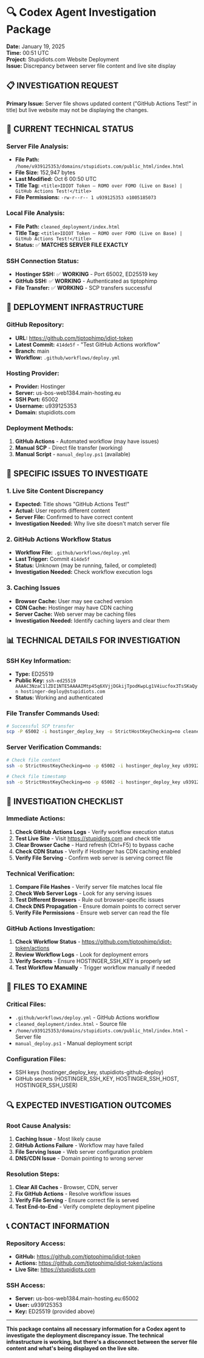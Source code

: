 # 🔍 Codex Agent Investigation Package

**Date:** January 19, 2025  
**Time:** 00:51 UTC  
**Project:** Stupidiots.com Website Deployment  
**Issue:** Discrepancy between server file content and live site display

## 📋 **INVESTIGATION REQUEST**

**Primary Issue:** Server file shows updated content ("GitHub Actions Test!" in title) but live website may not be displaying the changes.

## 🎯 **CURRENT TECHNICAL STATUS**

### **Server File Analysis:**
- **File Path:** `/home/u939125353/domains/stupidiots.com/public_html/index.html`
- **File Size:** 152,947 bytes
- **Last Modified:** Oct 6 00:50 UTC
- **Title Tag:** `<title>IDIOT Token — ROMO over FOMO (Live on Base) | GitHub Actions Test!</title>`
- **File Permissions:** `-rw-r--r-- 1 u939125353 o1005185073`

### **Local File Analysis:**
- **File Path:** `cleaned_deployment/index.html`
- **Title Tag:** `<title>IDIOT Token — ROMO over FOMO (Live on Base) | GitHub Actions Test!</title>`
- **Status:** ✅ **MATCHES SERVER FILE EXACTLY**

### **SSH Connection Status:**
- **Hostinger SSH:** ✅ **WORKING** - Port 65002, ED25519 key
- **GitHub SSH:** ✅ **WORKING** - Authenticated as tiptophimp
- **File Transfer:** ✅ **WORKING** - SCP transfers successful

## 🔧 **DEPLOYMENT INFRASTRUCTURE**

### **GitHub Repository:**
- **URL:** https://github.com/tiptophimp/idiot-token
- **Latest Commit:** `414de5f` - "Test GitHub Actions workflow"
- **Branch:** main
- **Workflow:** `.github/workflows/deploy.yml`

### **Hosting Provider:**
- **Provider:** Hostinger
- **Server:** us-bos-web1384.main-hosting.eu
- **SSH Port:** 65002
- **Username:** u939125353
- **Domain:** stupidiots.com

### **Deployment Methods:**
1. **GitHub Actions** - Automated workflow (may have issues)
2. **Manual SCP** - Direct file transfer (working)
3. **Manual Script** - `manual_deploy.ps1` (available)

## 🚨 **SPECIFIC ISSUES TO INVESTIGATE**

### **1. Live Site Content Discrepancy**
- **Expected:** Title shows "GitHub Actions Test!"
- **Actual:** User reports different content
- **Server File:** Confirmed to have correct content
- **Investigation Needed:** Why live site doesn't match server file

### **2. GitHub Actions Workflow Status**
- **Workflow File:** `.github/workflows/deploy.yml`
- **Last Trigger:** Commit `414de5f`
- **Status:** Unknown (may be running, failed, or completed)
- **Investigation Needed:** Check workflow execution logs

### **3. Caching Issues**
- **Browser Cache:** User may see cached version
- **CDN Cache:** Hostinger may have CDN caching
- **Server Cache:** Web server may be caching files
- **Investigation Needed:** Identify caching layers and clear them

## 📊 **TECHNICAL DETAILS FOR INVESTIGATION**

### **SSH Key Information:**
- **Type:** ED25519
- **Public Key:** `ssh-ed25519 AAAAC3NzaC1lZDI1NTE5AAAAIMtp45q6XVjjDGkijTpodKwpLg1V4iucfox3TsSKaQyn hostinger-deploy@stupidiots.com`
- **Status:** Working and authenticated

### **File Transfer Commands Used:**
```bash
# Successful SCP transfer
scp -P 65002 -i hostinger_deploy_key -o StrictHostKeyChecking=no cleaned_deployment/index.html u939125353@us-bos-web1384.main-hosting.eu:/home/u939125353/domains/stupidiots.com/public_html/
```

### **Server Verification Commands:**
```bash
# Check file content
ssh -o StrictHostKeyChecking=no -p 65002 -i hostinger_deploy_key u939125353@us-bos-web1384.main-hosting.eu "grep '<title>' /home/u939125353/domains/stupidiots.com/public_html/index.html"

# Check file timestamp
ssh -o StrictHostKeyChecking=no -p 65002 -i hostinger_deploy_key u939125353@us-bos-web1384.main-hosting.eu "ls -la /home/u939125353/domains/stupidiots.com/public_html/index.html"
```

## 🎯 **INVESTIGATION CHECKLIST**

### **Immediate Actions:**
1. **Check GitHub Actions Logs** - Verify workflow execution status
2. **Test Live Site** - Visit https://stupidiots.com and check title
3. **Clear Browser Cache** - Hard refresh (Ctrl+F5) to bypass cache
4. **Check CDN Status** - Verify if Hostinger has CDN caching enabled
5. **Verify File Serving** - Confirm web server is serving correct file

### **Technical Verification:**
1. **Compare File Hashes** - Verify server file matches local file
2. **Check Web Server Logs** - Look for any serving issues
3. **Test Different Browsers** - Rule out browser-specific issues
4. **Check DNS Propagation** - Ensure domain points to correct server
5. **Verify File Permissions** - Ensure web server can read the file

### **GitHub Actions Investigation:**
1. **Check Workflow Status** - https://github.com/tiptophimp/idiot-token/actions
2. **Review Workflow Logs** - Look for deployment errors
3. **Verify Secrets** - Ensure HOSTINGER_SSH_KEY is properly set
4. **Test Workflow Manually** - Trigger workflow manually if needed

## 📁 **FILES TO EXAMINE**

### **Critical Files:**
- `.github/workflows/deploy.yml` - GitHub Actions workflow
- `cleaned_deployment/index.html` - Source file
- `/home/u939125353/domains/stupidiots.com/public_html/index.html` - Server file
- `manual_deploy.ps1` - Manual deployment script

### **Configuration Files:**
- SSH keys (hostinger_deploy_key, stupidiots-github-deploy)
- GitHub secrets (HOSTINGER_SSH_KEY, HOSTINGER_SSH_HOST, HOSTINGER_SSH_USER)

## 🔍 **EXPECTED INVESTIGATION OUTCOMES**

### **Root Cause Analysis:**
1. **Caching Issue** - Most likely cause
2. **GitHub Actions Failure** - Workflow may have failed
3. **File Serving Issue** - Web server configuration problem
4. **DNS/CDN Issue** - Domain pointing to wrong server

### **Resolution Steps:**
1. **Clear All Caches** - Browser, CDN, server
2. **Fix GitHub Actions** - Resolve workflow issues
3. **Verify File Serving** - Ensure correct file is served
4. **Test End-to-End** - Verify complete deployment pipeline

## 📞 **CONTACT INFORMATION**

### **Repository Access:**
- **GitHub:** https://github.com/tiptophimp/idiot-token
- **Actions:** https://github.com/tiptophimp/idiot-token/actions
- **Live Site:** https://stupidiots.com

### **SSH Access:**
- **Server:** us-bos-web1384.main-hosting.eu:65002
- **User:** u939125353
- **Key:** ED25519 (provided above)

---

**This package contains all necessary information for a Codex agent to investigate the deployment discrepancy issue. The technical infrastructure is working, but there's a disconnect between the server file content and what's being displayed on the live site.**
